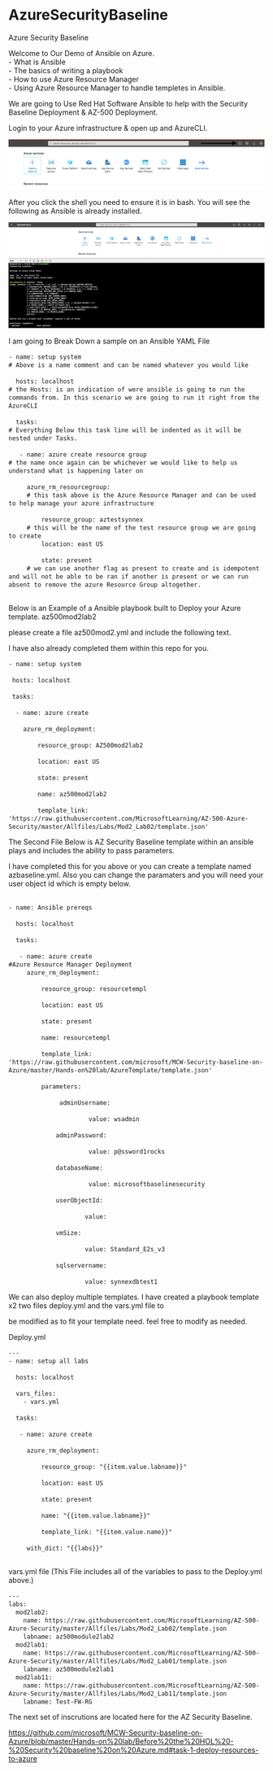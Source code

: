 # AzureSecurityBaseline
Azure Security Baseline

Welcome to Our Demo of Ansible on Azure. 
    <br>- What is Ansible
    <br>- The basics of writing a playbook
    <br>- How to use Azure Resource Manager 
    <br>- Using Azure Resource Manager to handle templetes in Ansible. 

We are going to Use Red Hat Software Ansible to help with the Security Baseline Deployment & AZ-500 Deployment. 

Login to your Azure infrastructure & open up and AzureCLI. 

![image](images/azurecli.png)

After you click the shell you need to ensure it is in bash. You will see the following as Ansible is already installed.  

![image2](images/Azureansible.png)

I am going to Break Down a sample on an Ansible YAML File

``` 
- name: setup system 
# Above is a name comment and can be named whatever you would like

  hosts: localhost
# the Hosts: is an indication of were ansible is going to run the commands from. In this scenario we are going to run it right from the AzureCLI

  tasks:
# Everything Below this task line will be indented as it will be nested under Tasks. 

   - name: azure create resource group
# the name once again can be whichever we would like to help us understand what is happening later on

     azure_rm_resourcegroup:
     # this task above is the Azure Resource Manager and can be used to help manage your azure infrastructure

         resource_group: aztestsynnex
     # this will be the name of the test resource group we are going to create
         location: east US
     
         state: present
     # we can use another flag as present to create and is idempotent and will not be able to be ran if another is present or we can run absent to remove the azure Resource Group altogether. 
        
```         
Below is an Example of a Ansible playbook built to Deploy your Azure template. az500mod2lab2

please create a file az500mod2.yml and include the following text. 

I have also already completed them within this repo for you. 

 ``` 
- name: setup system

  hosts: localhost

  tasks:

   - name: azure create

     azure_rm_deployment:

         resource_group: AZ500mod2lab2

         location: east US

         state: present

         name: az500mod2lab2

         template_link: 'https://raw.githubusercontent.com/MicrosoftLearning/AZ-500-Azure-Security/master/Allfiles/Labs/Mod2_Lab02/template.json'

```
         

The Second File Below is AZ Security Baseline template within an ansible plays and includes the ability to pass parameters.

I have completed this for you above or you can create a template named azbaseline.yml. Also you can change the paramaters and you will need your user object id which is empty below. 


<div class="yaml"> 

```

- name: Ansible prereqs 

  hosts: localhost

  tasks:

   - name: azure create 
#Azure Resource Manager Deployment
     azure_rm_deployment:

         resource_group: resourcetempl

         location: east US

         state: present

         name: resourcetempl

         template_link: 'https://raw.githubusercontent.com/microsoft/MCW-Security-baseline-on-Azure/master/Hands-on%20lab/AzureTemplate/template.json'

         parameters:

              adminUsername:

                      value: wsadmin

             adminPassword:

                      value: p@ssword1rocks

             databaseName:

                      value: microsoftbaselinesecurity

             userObjectId:

                     value: 

             vmSize:

                     value: Standard_E2s_v3

             sqlservername:

                     value: synnexdbtest1     

```
</div>

We can also deploy multiple templates. I have created a playbook template x2 two files deploy.yml and the vars.yml file to 

be modified as to fit your template need. feel free to modify as needed.

Deploy.yml

```
---
- name: setup all labs

  hosts: localhost

  vars_files:
    - vars.yml

  tasks:

   - name: azure create

     azure_rm_deployment:

         resource_group: "{{item.value.labname}}"

         location: east US

         state: present

         name: "{{item.value.labname}}"

         template_link: "{{item.value.name}}"

     with_dict: "{{labs}}"
     
```  

vars.yml file
(This File includes all of the variables to pass to the Deploy.yml above.)
```
---
labs:
  mod2lab2:
    name: https://raw.githubusercontent.com/MicrosoftLearning/AZ-500-Azure-Security/master/Allfiles/Labs/Mod2_Lab02/template.json
    labname: az500module2lab2
  mod2lab1:
    name: https://raw.githubusercontent.com/MicrosoftLearning/AZ-500-Azure-Security/master/Allfiles/Labs/Mod2_Lab01/template.json
    labname: az500module2lab1
  mod2lab11:
    name: https://raw.githubusercontent.com/MicrosoftLearning/AZ-500-Azure-Security/master/Allfiles/Labs/Mod2_Lab11/template.json
    labname: Test-FW-RG

```

The next set of inscrutions are located here for the AZ Security Baseline. 


https://github.com/microsoft/MCW-Security-baseline-on-Azure/blob/master/Hands-on%20lab/Before%20the%20HOL%20-%20Security%20baseline%20on%20Azure.md#task-1-deploy-resources-to-azure
